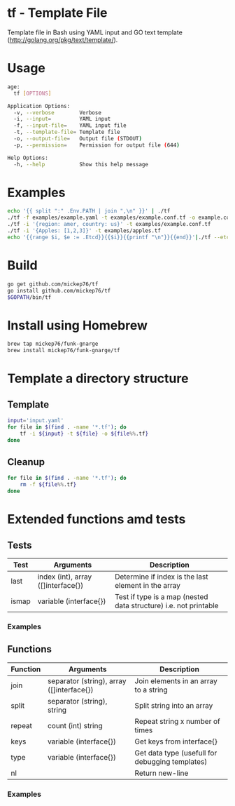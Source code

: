 # tf - Template File

Template file in Bash using YAML input and GO text template (http://golang.org/pkg/text/template/).

# Usage

```bash
age:
  tf [OPTIONS]

Application Options:
  -v, --verbose        Verbose
  -i, --input=         YAML input
  -f, --input-file=    YAML input file
  -t, --template-file= Template file
  -o, --output-file=   Output file (STDOUT)
  -p, --permission=    Permission for output file (644)

Help Options:
  -h, --help           Show this help message
```

# Examples

```bash
echo '{{ split ":" .Env.PATH | join ",\n" }}' | ./tf
./tf -f examples/example.yaml -t examples/example.conf.tf -o example.conf
./tf -i '{region: amer, country: us}' -t examples/example.conf.tf
./tf -i '{Apples: [1,2,3]}' -t examples/apples.tf
echo '{{range $i, $e := .Etcd}}{{$i}}{{printf "\n"}}{{end}}'|./tf --etcd-node etcd1 --etcd-port 5001 --etcd-key /host
```

# Build

```bash
go get github.com/mickep76/tf
go install github.com/mickep76/tf
$GOPATH/bin/tf
```

# Install using Homebrew

```bash
brew tap mickep76/funk-gnarge
brew install mickep76/funk-gnarge/tf
```

# Template a directory structure

## Template

```bash
input='input.yaml'
for file in $(find . -name '*.tf'); do
    tf -i ${input} -t ${file} -o ${file%%.tf}
done
```

## Cleanup

```bash
for file in $(find . -name '*.tf'); do
    rm -f ${file%%.tf}
done
```

# Extended functions amd tests

## Tests

Test  | Arguments                          | Description
----- | ---------------------------------- | -----------
last  | index (int), array ([]interface{}) | Determine if index is the last element in the array
ismap | variable (interface{})             | Test if type is a map (nested data structure) i.e. not printable

### Examples

## Functions

Function | Arguments                                 | Description
-------- | ----------------------------------------- | -----------
join     | separator (string), array ([]interface{}) | Join elements in an array to a string
split    | separator (string), string                | Split string into an array
repeat   | count (int) string                        | Repeat string x number of times
keys     | variable (interface{})                    | Get keys from interface{}
type     | variable (interface{})                    | Get data type (usefull for debugging templates)
nl       |                                           | Return new-line

### Examples
